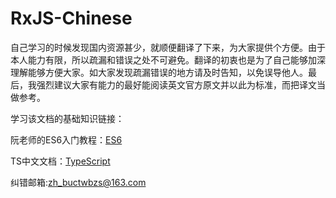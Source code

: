# RxJS-Chinese

自己学习的时候发现国内资源甚少，就顺便翻译了下来，为大家提供个方便。由于本人能力有限，所以疏漏和错误之处不可避免。翻译的初衷也是为了自己能够加深理解能够方便大家。如大家发现疏漏错误的地方请及时告知，以免误导他人。最后，我强烈建议大家有能力的最好能阅读英文官方原文并以此为标准，而把译文当做参考。

学习该文档的基础知识链接：

阮老师的ES6入门教程：[ES6](/es6.ruanyifeng.com)

TS中文文档：[TypeScript](http://www.tslang.cn/docs/tutorial.html)

纠错邮箱:zh_buctwbzs@163.com
